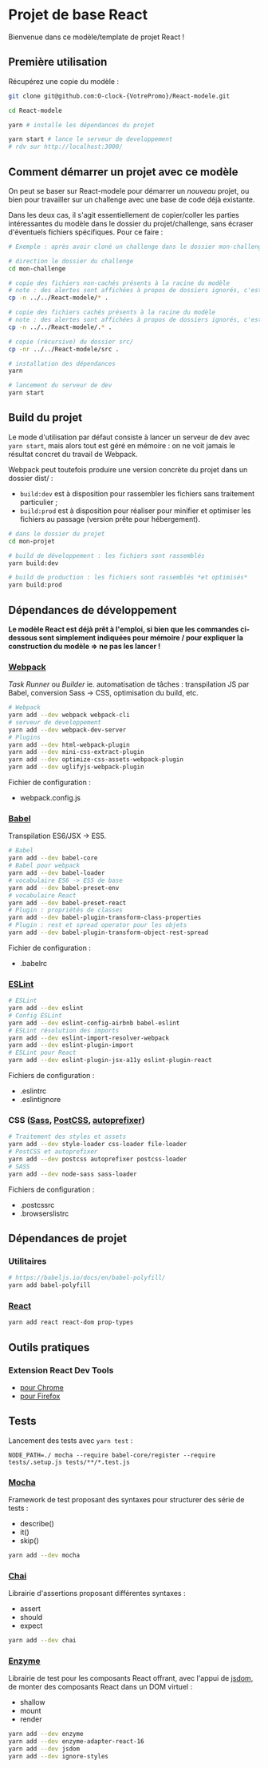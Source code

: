Projet de base React
====================

Bienvenue dans ce modèle/template de projet React !

Première utilisation
--------------------

Récupérez une copie du modèle :

```sh
git clone git@github.com:O-clock-{VotrePromo}/React-modele.git

cd React-modele

yarn # installe les dépendances du projet

yarn start # lance le serveur de developpement
# rdv sur http://localhost:3000/
```

Comment démarrer un projet avec ce modèle
-----------------------------------------

On peut se baser sur React-modele pour démarrer un *nouveau* projet, ou bien pour travailler sur un challenge avec une base de code déjà existante.

Dans les deux cas, il s'agit essentiellement de copier/coller les parties intéressantes du modèle dans le dossier du projet/challenge, sans écraser d'éventuels fichiers spécifiques. Pour ce faire :

``` sh
# Exemple : après avoir cloné un challenge dans le dossier mon-challenge/

# direction le dossier du challenge
cd mon-challenge

# copie des fichiers non-cachés présents à la racine du modèle
# note : des alertes sont affichées à propos de dossiers ignorés, c'est normal
cp -n ../../React-modele/* .

# copie des fichiers cachés présents à la racine du modèle
# note : des alertes sont affichées à propos de dossiers ignorés, c'est normal
cp -n ../../React-modele/.* . 

# copie (récursive) du dossier src/
cp -nr ../../React-modele/src .  

# installation des dépendances
yarn

# lancement du serveur de dev
yarn start
```

Build du projet
---------------

Le mode d'utilisation par défaut consiste à lancer un serveur de dev avec `yarn start`, mais alors tout est géré en mémoire : on ne voit jamais le résultat concret du travail de Webpack.

Webpack peut toutefois produire une version concrète du projet dans un dossier dist/ :
- `build:dev` est à disposition pour rassembler les fichiers sans traitement particulier ;
- `build:prod` est à disposition pour réaliser pour minifier et optimiser les fichiers au passage (version prête pour hébergement).

```sh
# dans le dossier du projet
cd mon-projet

# build de développement : les fichiers sont rassemblés
yarn build:dev

# build de production : les fichiers sont rassemblés *et optimisés*
yarn build:prod

```

Dépendances de développement
----------------------------

**Le modèle React est déjà prêt à l'emploi, si bien que les commandes ci-dessous sont simplement indiquées pour mémoire / pour expliquer la construction du modèle => ne pas les lancer !**

### [Webpack](https://webpack.js.org/)

*Task Runner* ou *Builder* ie. automatisation de tâches : transpilation JS par Babel, conversion Sass -> CSS, optimisation du build, etc.

``` sh
# Webpack
yarn add --dev webpack webpack-cli
# serveur de developpement
yarn add --dev webpack-dev-server
# Plugins
yarn add --dev html-webpack-plugin
yarn add --dev mini-css-extract-plugin
yarn add --dev optimize-css-assets-webpack-plugin
yarn add --dev uglifyjs-webpack-plugin
```

Fichier de configuration :

- webpack.config.js

### [Babel](https://babeljs.io/)

Transpilation ES6/JSX -> ES5.

``` sh
# Babel
yarn add --dev babel-core
# Babel pour webpack
yarn add --dev babel-loader
# vocabulaire ES6 -> ES5 de base
yarn add --dev babel-preset-env
# vocabulaire React
yarn add --dev babel-preset-react
# Plugin : propriétés de classes
yarn add --dev babel-plugin-transform-class-properties
# Plugin : rest et spread operator pour les objets
yarn add --dev babel-plugin-transform-object-rest-spread
```

Fichier de configuration :

- .babelrc

### [ESLint](https://eslint.org/)

``` sh
# ESLint
yarn add --dev eslint
# Config ESLint
yarn add --dev eslint-config-airbnb babel-eslint
# ESLint résolution des imports
yarn add --dev eslint-import-resolver-webpack
yarn add --dev eslint-plugin-import 
# ESLint pour React
yarn add --dev eslint-plugin-jsx-a11y eslint-plugin-react
```

Fichiers de configuration :

- .eslintrc
- .eslintignore

### CSS ([Sass](https://sass-lang.com/), [PostCSS](https://postcss.org/), [autoprefixer](https://github.com/postcss/autoprefixer))

``` sh
# Traitement des styles et assets
yarn add --dev style-loader css-loader file-loader
# PostCSS et autoprefixer
yarn add --dev postcss autoprefixer postcss-loader
# SASS
yarn add --dev node-sass sass-loader
```

Fichiers de configuration :

- .postcssrc
- .browserslistrc

Dépendances de projet
---------------------

### Utilitaires

``` sh
# https://babeljs.io/docs/en/babel-polyfill/
yarn add babel-polyfill
```

### [React](https://reactjs.org/)

```sh
yarn add react react-dom prop-types
```

Outils pratiques
----------------

### Extension React Dev Tools
  
- [pour Chrome](https://chrome.google.com/webstore/detail/react-developer-tools/fmkadmapgofadopljbjfkapdkoienihi)
- [pour Firefox](https://addons.mozilla.org/en-US/firefox/addon/react-devtools/)

Tests
-----

Lancement des tests avec `yarn test` :

```
NODE_PATH=./ mocha --require babel-core/register --require tests/.setup.js tests/**/*.test.js
```

### [Mocha](https://mochajs.org/)

Framework de test proposant des syntaxes pour structurer des série de tests : 

- describe()
- it()
- skip()

```sh
yarn add --dev mocha
```

### [Chai](http://www.chaijs.com/)

Librairie d'assertions proposant différentes syntaxes :

- assert
- should
- expect

```sh
yarn add --dev chai
```

### [Enzyme](https://github.com/airbnb/enzyme)

Librairie de test pour les composants React offrant, avec l'appui de [jsdom](https://github.com/jsdom/jsdom), de monter des composants React dans un DOM virtuel :

- shallow
- mount
- render

```sh
yarn add --dev enzyme
yarn add --dev enzyme-adapter-react-16
yarn add --dev jsdom
yarn add --dev ignore-styles
```
